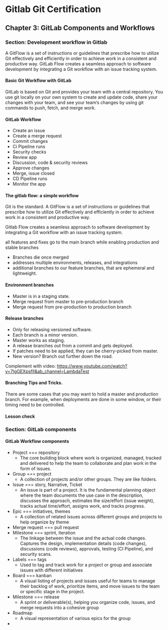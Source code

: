 # Gitlab Git Certification

## Chapter 3: GitLab Components and Workflows

### Section: Development workflow in Gitlab

A GitFlow is a set of instructions or guidelines that prescribe how to utilize Git effectively and efficiently in order to achieve work in a consistent and productive way. GitLab Flow creates a seamless approach to software development by integrating a Git workflow with an issue tracking system.

#### Basic Git Workflow with GitLab

GitLab is based on Git and provides your team with a central repository. You use git locally on your own system to create and update code, share your changes with your team, and see your team’s changes by using git commands to push, fetch, and merge work. 

#### GitLab Workflow
 - Create an issue
 - Create a merge request
 - Commit changes
 - Ci Pipeline runs
 - Security checks
 - Review app
 - Discussion, code & security reviews
 - Approve changes
 - Merge, issue closed
 - CD Pipeline runs
 - Monitor the app

#### The gitlab flow: a simple workflow

Git is the standard. A GitFlow is a set of instructions or guidelines that prescribe how to utilize Git effectively and efficiently in order to achieve work in a consistent and productive way. 

Gitlab Flow creates a seamless approach to software development by integrating a Git workflow with an issue tracking system.

all features and fixes go to the main branch while enabling production and stable branches

- Branches die once merged
- addresses  multiple environments, releases, and integrations
- additional branches to our feature branches, that are ephemeral and lightweight.

#### Environment branches
- Master is in a staging state.
- Merge request from master to pre-production branch
- Merge request from pre-production to production branch


#### Release branches
- Only for releasing versioned software.
- Each branch is a minor version.
- Master works as staging.
- A release branches out from a commit and gets deployed.
- If patches need to be applied, they can be cherry-picked from master.
- New version? Branch out further down the road.

Complement with video:
https://www.youtube.com/watch?v=7lgGEXpsflI&ab_channel=LambdaTest

#### Branching Tips and Tricks.
There are some cases that you may want to hold a master and production branch. For example, when deployments are done in some window, or their timing need to be controlled.

#### Lesson check

### Section: GitLab components

#### GitLab Workflow components

- Project === repository
  - The core building block where work is organized, managed, tracked and delivered to help the team to collaborate and plan work in the form of issues.	 
- Group === project
  - A collection of projects and/or other groups. They are like folders.
- Issue === story, Narrative, Ticket
  - An issue is part of a project. It is the fundamental planning object where the team documents the use case in the description, discusses the approach, estimates the size/effort (issue weight), tracks actual time/effort, assigns work, and tracks progress.	
- Epic === initiatives, themes
  - A collection of related issues across different groups and projects to help organize by theme
- Merge request === pull request
- Milestone === sprint, iteration
  - The linkage between the issue and the actual code changes. Captures the design, implementation details (code changes), discussions (code reviews), approvals, testing (CI Pipeline), and security scans.
- Labels === tags
  - Used to tag and track work for a project or group and associate issues with different initiatives
- Board === kanban
  - A visual listing of projects and issues useful for teams to manage their backlog of work, prioritize items, and move issues to the team or specific stage in the project.
- Milestone === release
  - A sprint or deliverable(s), helping you organize code, issues, and merge requests into a cohesive group
- Roadmap
  - A visual representation of various epics for the group
- 
